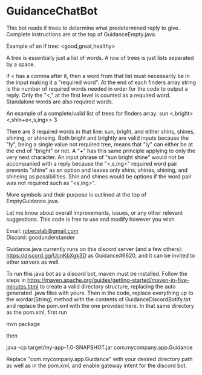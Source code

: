 # GuidanceChatBot
This bot reads if trees to determine what predetermined reply to give. Complete instructions are at the top of GuidanceEmpty.java.

Example of an if tree:
<good,great,healthy>

A tree is essentially just a list of words. A row of trees is just lists separated by a space.

if < has a comma after it, then a word from that list must necessarily be in the input making it a "required word". At the end of each finders array
string is the number of required words needed in order for the code to output a reply. Only the "<," at the first level is counted as a required word.
Standalone words are also required words.

An example of a complete/valid list of trees for finders array: 
<the> sun <is> <,bright<ly>> <,shin+e<,s,ing>> 3

There are 3 required words in that line: sun, bright, and either shins, shines, shining, or shineing. Both bright and brightly are valid inputs because the "ly", being a single value not required tree, means that "ly" can either be at the end of "bright" or not. A "+" has this same principle applying to only the very next character. An input phrase of "sun bright shine" would not be accompanied with a reply because the "<,s,ing>" required word pair prevents "shine" as an option and leaves only
shins, shines, shining, and shineing as possibilities. Shin and shines would be options if the word pair was not required such as "<s,ing>".

More symbols and their purpose is outlined at the top of EmptyGuidance.java.

Let me know about overall improvements, issues, or any other relevant suggestions. This code is free to use and modify however you wish

Email: robecslab@gmail.com    
Discord: goodunderstander

Guidance.java currently runs on this discord server (and a few others): https://discord.gg/UcnKbXgk3D as Guidance#6620, and it can be invited to
other servers as well. 

To run this java bot as a discord bot, maven must be installed. Follow the steps in https://maven.apache.org/guides/getting-started/maven-in-five-minutes.html to create a valid directory structure, replacing the auto generated .java files with yours. Then in the code, replace everything up to the wordar(String) method with the contents of GuidanceDiscordBotify.txt and replace the pom.xml with the one provided here. In that same directory as the pom.xml, first run

mvn package

then

java -cp target/my-app-1.0-SNAPSHOT.jar com.mycompany.app.Guidance

Replace "com.mycompany.app.Guidance" with your desired directory path as well as in the pom.xml, and enable gateway intent for the discord bot.
